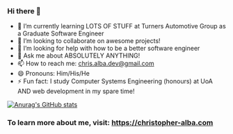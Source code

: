 ### Hi there 👋

<!-- - 🔭 I’m currently working on an e commerce website and a chess game! -->
- 🌱 I’m currently learning LOTS OF STUFF at Turners Automotive Group as a Graduate Software Engineer
- 👯 I’m looking to collaborate on awesome projects!
- 🤔 I’m looking for help with how to be a better software engineer
- 💬 Ask me about ABSOLUTELY ANYTHING!
- 📫 How to reach me: chris.alba.dev@gmail.com 
- 😄 Pronouns: Him/His/He 
- ⚡ Fun fact: I study Computer Systems Engineering (honours) at UoA AND web development in my spare time!

[![Anurag's GitHub stats](https://github-readme-stats.vercel.app/api?username=christopher-alba)](https://github.com/anuraghazra/github-readme-stats)

### To learn more about me, visit: https://christopher-alba.com
<!--
**christopher-alba/christopher-alba** is a ✨ _special_ ✨ repository because its `README.md` (this file) appears on your GitHub profile.


-->
